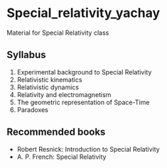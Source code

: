 # Special_relativity_yachay
Material for Special Relativity class 

## Syllabus

1. Experimental background to Special Relativity
2. Relativistic kinematics
3. Relativistic dynamics
4. Relativity and electromagnetism
5. The geometric representation of Space-Time
6. Paradoxes

## Recommended books

- Robert Resnick: Introduction to Special Relativity 
- A. P. French: Special Relativity
